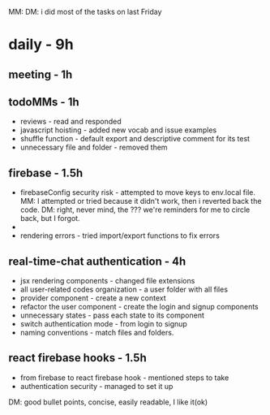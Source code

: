MM: DM: i did most of the tasks on last Friday

# daily - 9h

## meeting - 1h

## todoMMs - 1h
* reviews - read and responded
* javascript hoisting - added new vocab and issue examples
* shuffle function - default export and descriptive comment for its test
* unnecessary file and folder - removed them

## firebase - 1.5h
* firebaseConfig security risk - attempted to move keys to env.local file. MM: I attempted or tried because it didn't work, then i reverted back the code. DM: right, never mind, the ??? we're reminders for me to circle back, but I forgot. 
* 
* rendering errors - tried import/export functions to fix errors

## real-time-chat authentication - 4h
* jsx rendering components - changed file extensions
* all user-related codes organization - a user folder with all files
* provider component - create a new context
* refactor the user component - create the login and signup components
* unnecessary states - pass each state to its component
* switch authentication mode - from login to signup
* naming conventions - match files and folders.

## react firebase hooks - 1.5h
* from firebase to react firebase hook - mentioned steps to take
* authentication security - managed to set it up

DM: good bullet points, concise, easily readable, I like it(ok)